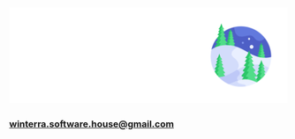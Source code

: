 ## ![Image](https://raw.githubusercontent.com/winterrasoftwarehouse/winterrasoftwarehouse.github.io/3c770a4131bcae877c3676c56ca2fc4aee4bcc13/white_logo_transparent_background.png)

### winterra.software.house@gmail.com
